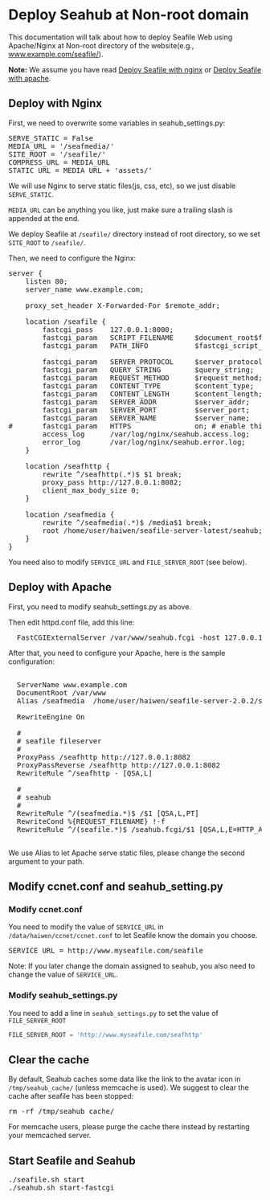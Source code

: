 # Deploy Seahub at Non-root domain
This documentation will talk about how to deploy Seafile Web using Apache/Nginx at Non-root directory of the website(e.g., www.example.com/seafile/).

**Note:** We assume you have read [Deploy Seafile with nginx](deploy_with_nginx.md) or [Deploy Seafile with apache](deploy_with_apache.md).

## Deploy with Nginx

First, we need to overwrite some variables in seahub_settings.py:

<pre>
SERVE_STATIC = False
MEDIA_URL = '/seafmedia/'
SITE_ROOT = '/seafile/'
COMPRESS_URL = MEDIA_URL
STATIC_URL = MEDIA_URL + 'assets/'
</pre>

We will use Nginx to serve static files(js, css, etc), so we just disable <code>SERVE_STATIC</code>.

<code>MEDIA_URL</code> can be anything you like, just make sure a trailing slash is appended at the end.

We deploy Seafile at <code>/seafile/</code> directory instead of root directory, so we set <code>SITE_ROOT</code> to <code>/seafile/</code>.

Then, we need to configure the Nginx:

<pre>
server {
    listen 80;
    server_name www.example.com;

    proxy_set_header X-Forwarded-For $remote_addr;

    location /seafile {
        fastcgi_pass    127.0.0.1:8000;
        fastcgi_param   SCRIPT_FILENAME     $document_root$fastcgi_script_name;
        fastcgi_param   PATH_INFO           $fastcgi_script_name;

        fastcgi_param	SERVER_PROTOCOL	    $server_protocol;
        fastcgi_param   QUERY_STRING        $query_string;
        fastcgi_param   REQUEST_METHOD      $request_method;
        fastcgi_param   CONTENT_TYPE        $content_type;
        fastcgi_param   CONTENT_LENGTH      $content_length;
        fastcgi_param	SERVER_ADDR         $server_addr;
        fastcgi_param	SERVER_PORT         $server_port;
        fastcgi_param	SERVER_NAME         $server_name;
#       fastcgi_param   HTTPS               on; # enable this line only if https is used
        access_log      /var/log/nginx/seahub.access.log;
    	error_log       /var/log/nginx/seahub.error.log;
    }

    location /seafhttp {
        rewrite ^/seafhttp(.*)$ $1 break;
        proxy_pass http://127.0.0.1:8082;
        client_max_body_size 0;
    }

    location /seafmedia {
        rewrite ^/seafmedia(.*)$ /media$1 break;
        root /home/user/haiwen/seafile-server-latest/seahub;
    }
}
</pre>

You need also to modify `SERVICE_URL` and `FILE_SERVER_ROOT` (see below).

## Deploy with Apache

First, you need to modify seahub_settings.py as above.

Then edit httpd.conf file, add this line:
<pre>
  FastCGIExternalServer /var/www/seahub.fcgi -host 127.0.0.1:8000
</pre>
After that, you need to configure your Apache, here is the sample configuration:

<pre>
<VirtualHost *:80>
  ServerName www.example.com
  DocumentRoot /var/www
  Alias /seafmedia  /home/user/haiwen/seafile-server-2.0.2/seahub/media

  RewriteEngine On

  #
  # seafile fileserver
  #
  ProxyPass /seafhttp http://127.0.0.1:8082
  ProxyPassReverse /seafhttp http://127.0.0.1:8082
  RewriteRule ^/seafhttp - [QSA,L]

  #
  # seahub
  #
  RewriteRule ^/(seafmedia.*)$ /$1 [QSA,L,PT]
  RewriteCond %{REQUEST_FILENAME} !-f
  RewriteRule ^/(seafile.*)$ /seahub.fcgi/$1 [QSA,L,E=HTTP_AUTHORIZATION:%{HTTP:Authorization}]
</VirtualHost>
</pre>

We use Alias to let Apache serve static files, please change the second argument to your path.

## Modify ccnet.conf and seahub_setting.py

### Modify ccnet.conf

You need to modify the value of <code>SERVICE_URL</code> in <code>/data/haiwen/ccnet/ccnet.conf</code>
to let Seafile know the domain you choose.

<pre>
SERVICE_URL = http://www.myseafile.com/seafile
</pre>

Note: If you later change the domain assigned to seahub, you also need to change the value of  <code>SERVICE_URL</code>.

### Modify seahub_settings.py

You need to add a line in <code>seahub_settings.py</code> to set the value of `FILE_SERVER_ROOT`

```python
FILE_SERVER_ROOT = 'http://www.myseafile.com/seafhttp'
```

## Clear the cache

By default, Seahub caches some data like the link to the avatar icon in `/tmp/seahub_cache/` (unless memcache is used). We suggest to clear the cache after seafile has been stopped:

<pre>
rm -rf /tmp/seahub_cache/
</pre>

For memcache users, please purge the cache there instead by restarting your memcached server.

## Start Seafile and Seahub

<pre>
./seafile.sh start
./seahub.sh start-fastcgi
</pre>
